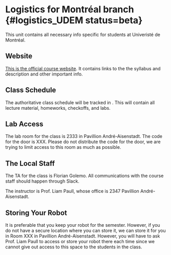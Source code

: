 # Logistics for Montréal branch {#logistics_UDEM status=beta}

This unit contains all necessary info specific for students at Univeristé de Montréal.

## Website

[This is the official course website](http://duckietown.org/classes/2017/17-Montreal/).
It contains links to the the syllabus and description and other important info.

## Class Schedule

The authoritative class schedule will be tracked in [](#schedule_UDEM).
This will contain all lecture material, homeworks, checkoffs, and labs.

## Lab Access

The lab room for the class is 2333 in Pavillion André-Aisenstadt.
The code for the door is XXX. Please do not distribute the code for the door, we are trying to limit access to this room as much as possible.

## The Local Staff

The TA for the class is Florian Golemo. All communications with the course staff should happen through Slack.

The instructor is Prof. Liam Paull, whose office is 2347 Pavillion André-Aisenstadt.

## Storing Your Robot

It is preferable that you keep your robot for the semester. However, if you do not have a secure location where you can store it, we can store it for you in Room XXX in Pavillion André-Aisenstadt. However, you will have to ask Prof. Liam Paull to access or store your robot there each time since we cannot give out access to this space to the students in the class.
